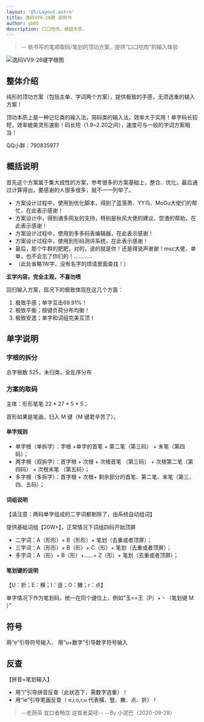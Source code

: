 ```yaml
---
layout: '@l/Layout.astro'
title: 逸码VV9·26键 说明书
author: yb6b
description: 口口吃肉，橘姐专享。
---
```


> -- 依书写的笔顺取码/笔划的顶功方案，提供“口口吃肉”的输入体验

![逸码VV9-26键字根图](/yima/VV9-26/kbd.webp)

## 整体介绍
纯形的顶功方案（包括主单、字词两个方案），提供极致的手感，无须选重的输入方案！

顶功本质上是一种记忆类的输入法，简码类的输入法，效率大于实用！单字码长较短，效率媲美灵形速影！码长短（1.9~2.20之间），速度可与一般的字词方案相当！

QQ小群：790835977

## 概括说明
首先这个方案属于集大成性的方案，参考很多的方案基础上，整合、优化，最后通过计算得出，要感谢的人很多很多，就不一一列举了。

- 方案设计过程中，使用到优化脚本，得到了蓝落萧、YY鸟、MoGu大佬们的帮忙，在此表示感谢！
- 方案设计中，得到诸多网友的支持，特别是秋风大佬的建议、空渣的帮助，在此表示感谢！
- 方案设计过程中，使用到多多码表编辑器，在此表示感谢！
- 方案设计过程中，使用到形码测评系统，在此表示感谢！
- 最后，那个牛群的肥肥，对的，说的就是你！还是得说声谢谢！msc大佬、单单，也不会忘了你们的！…………
- （此处省略1W字，没有名字的烦请里面查找！）

**玄学内容，完全主观，不喜勿喷**

回归输入方案，现况下的极致体现在这几个方面：
1. 极致手感；单字互击69.91%！
1. 极致平衡；按键负荷分布均衡！
1. 极致安逸；单字和词组完美互顶！


## 单字说明
### 字根的拆分
总字根数 525，未归类，全乱序分布
### 方案的取码
主体：形形笔笔 22 * 27 * 5 * 5；

首形如果是笔画，归入 M 键（M 键君辛苦了）。

#### 单字规则 
- 单字根（单拆字）：字根 +单字的首笔 + 第二笔（第三码） + 末笔（第四码）；
- 两字根（双拆字）：首字根 + 次根 + 次根首笔 （第三码） + 次根第二笔（第四码） + 次根末笔 （第五码）；
- 多字根（多拆字）：首字根 + 次根+ 剩余部分的首笔、第二笔、末笔（第三、四、五码）；

#### 词组说明
【请注意：两码单字组成的二字词都剔除了，由系统自动组词】

提供基础词组【20W+】，正常情况下词组四码开始顶屏

- 二字词：A（形形）+ B（形形）+ 笔划（去重或者顶屏）；
- 三字词：A（形形）+ B（形）+ C（形）+ 笔划（去重或者顶屏）；
- 多字词：A（形）+ B（形）+……+ Z（形）+ 笔划（去重或者顶屏）；

#### 笔划键的说明
【U：折；E：横；I：竖；O：撇；r：点】

单字情况下作为笔划码，统一在同个键位上，例如“玉==王（P）+丶（笔划键 M ）”


## 符号
用“e”引导符号输入、 用“u+数字”引导数字符号输入

## 反查
【拼音+笔划输入】

- 用“i”引导拼音反查〔此状态下，需数字选重〕！
- 用“ie”引导笔画反查〔 e,i,o,r,u 代表橫、豎、撇、点、折〕！

> --老荫茶 宜口者畅饮 逆胃者莫呸--
> --By 小泥巴（2020-09-28）